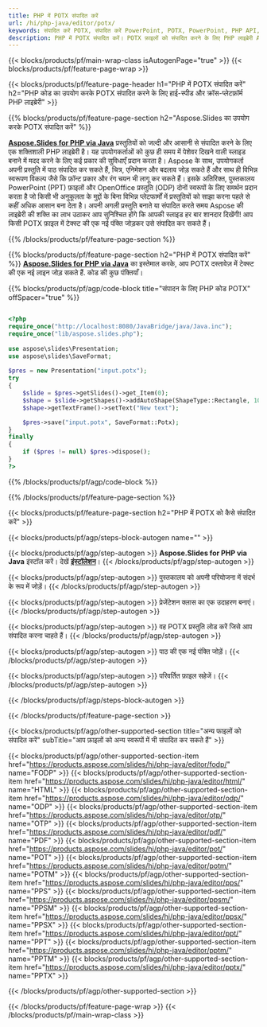 ```yaml
---
title: PHP में POTX संपादित करें
url: /hi/php-java/editor/potx/
keywords: संपादित करें POTX, संपादित करें PowerPoint, POTX, PowerPoint, PHP API, PHP लाइब्रेरी
description: PHP में POTX संपादित करें। POTX फ़ाइलों को संपादित करने के लिए PHP लाइब्रेरी API का उपयोग करें
---
```


{{< blocks/products/pf/main-wrap-class isAutogenPage="true" >}}
{{< blocks/products/pf/feature-page-wrap >}}

{{< blocks/products/pf/feature-page-header h1="PHP में POTX संपादित करें" h2="PHP कोड का उपयोग करके POTX संपादित करने के लिए हाई-स्पीड और क्रॉस-प्लेटफ़ॉर्म PHP लाइब्रेरी" >}}

{{% blocks/products/pf/feature-page-section h2="Aspose.Slides का उपयोग करके POTX संपादित करें" %}}

[**Aspose.Slides for PHP via Java**](https://products.aspose.com/slides/hi/php-java/) प्रस्तुतियों को जल्दी और आसानी से संपादित करने के लिए एक शक्तिशाली PHP लाइब्रेरी है। यह उपयोगकर्ताओं को कुछ ही समय में पेशेवर दिखने वाली स्लाइड बनाने में मदद करने के लिए कई प्रकार की सुविधाएँ प्रदान करता है। Aspose के साथ, उपयोगकर्ता अपनी प्रस्तुति में पाठ संपादित कर सकते हैं, चित्र, एनिमेशन और बदलाव जोड़ सकते हैं और साथ ही विभिन्न स्वरूपण विकल्प जैसे कि फ़ॉन्ट प्रकार और रंग चयन भी लागू कर सकते हैं। इसके अतिरिक्त, पुस्तकालय PowerPoint (PPT) फ़ाइलों और OpenOffice प्रस्तुति (ODP) दोनों स्वरूपों के लिए समर्थन प्रदान करता है जो किसी भी अनुकूलता के मुद्दों के बिना विभिन्न प्लेटफार्मों में प्रस्तुतियों को साझा करना पहले से कहीं अधिक आसान बना देता है। अपनी अगली प्रस्तुति बनाते या संपादित करते समय Aspose की लाइब्रेरी की शक्ति का लाभ उठाकर आप सुनिश्चित होंगे कि आपकी स्लाइड हर बार शानदार दिखेंगी!
आप किसी POTX फ़ाइल में टेक्स्ट की एक नई पंक्ति जोड़कर उसे संपादित कर सकते हैं। 

{{% /blocks/products/pf/feature-page-section %}}

{{% blocks/products/pf/feature-page-section  h2="PHP में POTX संपादित करें" %}}
[**Aspose.Slides for PHP via Java**](https://products.aspose.com/slides/hi/php-java/) का इस्तेमाल करके, आप POTX दस्तावेज़ में टेक्स्ट की एक नई लाइन जोड़ सकते हैं. कोड की कुछ पंक्तियाँ।

{{% blocks/products/pf/agp/code-block title="संपादन के लिए PHP कोड POTX" offSpacer="true" %}}

```php

<?php
require_once("http://localhost:8080/JavaBridge/java/Java.inc");
require_once("lib/aspose.slides.php");
 
use aspose\slides\Presentation;
use aspose\slides\SaveFormat;
 
$pres = new Presentation("input.potx");
try
{
    $slide = $pres->getSlides()->get_Item(0);     
    $shape = $slide->getShapes()->addAutoShape(ShapeType::Rectangle, 10, 10, 100, 50);
    $shape->getTextFrame()->setText("New text");

    $pres->save("input.potx", SaveFormat::Potx);
}
finally
{
    if ($pres != null) $pres->dispose();
}
?>
```
{{% /blocks/products/pf/agp/code-block %}}

{{% /blocks/products/pf/feature-page-section %}}

{{< blocks/products/pf/feature-page-section  h2="PHP में POTX को कैसे संपादित करें" >}}

{{< blocks/products/pf/agp/steps-block-autogen name="" >}}


{{< blocks/products/pf/agp/step-autogen >}}
**Aspose.Slides for PHP via Java** इंस्टॉल करें। देखें [**इंस्टॉलेशन**](https://docs.aspose.com/slides/php-java/installation/)।
{{< /blocks/products/pf/agp/step-autogen >}}

{{< blocks/products/pf/agp/step-autogen >}}
पुस्तकालय को अपनी परियोजना में संदर्भ के रूप में जोड़ें।
{{< /blocks/products/pf/agp/step-autogen >}}

{{< blocks/products/pf/agp/step-autogen >}}
प्रेजेंटेशन क्लास का एक उदाहरण बनाएं।
{{< /blocks/products/pf/agp/step-autogen >}}

{{< blocks/products/pf/agp/step-autogen >}}
वह POTX प्रस्तुति लोड करें जिसे आप संपादित करना चाहते हैं।
{{< /blocks/products/pf/agp/step-autogen >}}

{{< blocks/products/pf/agp/step-autogen >}}
पाठ की एक नई पंक्ति जोड़ें।
{{< /blocks/products/pf/agp/step-autogen >}}

{{< blocks/products/pf/agp/step-autogen >}}
परिवर्तित फ़ाइल सहेजें।
{{< /blocks/products/pf/agp/step-autogen >}}

{{< /blocks/products/pf/agp/steps-block-autogen >}}


{{< /blocks/products/pf/feature-page-section >}}

{{< blocks/products/pf/agp/other-supported-section title="अन्य फाइलों को संपादित करें" subTitle="आप फ़ाइलों को अन्य स्वरूपों में भी संपादित कर सकते हैं" >}}

{{< blocks/products/pf/agp/other-supported-section-item href="https://products.aspose.com/slides/hi/php-java/editor/fodp/" name="FODP" >}}
{{< blocks/products/pf/agp/other-supported-section-item href="https://products.aspose.com/slides/hi/php-java/editor/html/" name="HTML" >}}
{{< blocks/products/pf/agp/other-supported-section-item href="https://products.aspose.com/slides/hi/php-java/editor/odp/" name="ODP" >}}
{{< blocks/products/pf/agp/other-supported-section-item href="https://products.aspose.com/slides/hi/php-java/editor/otp/" name="OTP" >}}
{{< blocks/products/pf/agp/other-supported-section-item href="https://products.aspose.com/slides/hi/php-java/editor/pdf/" name="PDF" >}}
{{< blocks/products/pf/agp/other-supported-section-item href="https://products.aspose.com/slides/hi/php-java/editor/pot/" name="POT" >}}
{{< blocks/products/pf/agp/other-supported-section-item href="https://products.aspose.com/slides/hi/php-java/editor/potm/" name="POTM" >}}
{{< blocks/products/pf/agp/other-supported-section-item href="https://products.aspose.com/slides/hi/php-java/editor/pps/" name="PPS" >}}
{{< blocks/products/pf/agp/other-supported-section-item href="https://products.aspose.com/slides/hi/php-java/editor/ppsm/" name="PPSM" >}}
{{< blocks/products/pf/agp/other-supported-section-item href="https://products.aspose.com/slides/hi/php-java/editor/ppsx/" name="PPSX" >}}
{{< blocks/products/pf/agp/other-supported-section-item href="https://products.aspose.com/slides/hi/php-java/editor/ppt/" name="PPT" >}}
{{< blocks/products/pf/agp/other-supported-section-item href="https://products.aspose.com/slides/hi/php-java/editor/pptm/" name="PPTM" >}}
{{< blocks/products/pf/agp/other-supported-section-item href="https://products.aspose.com/slides/hi/php-java/editor/pptx/" name="PPTX" >}}


{{< /blocks/products/pf/agp/other-supported-section >}}

{{< /blocks/products/pf/feature-page-wrap >}}
{{< /blocks/products/pf/main-wrap-class >}}